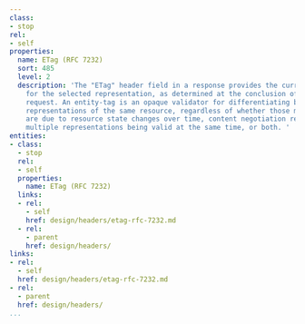 ```yaml
---
class:
- stop
rel:
- self
properties:
  name: ETag (RFC 7232)
  sort: 485
  level: 2
  description: 'The "ETag" header field in a response provides the current entity-tag
    for the selected representation, as determined at the conclusion of handling the
    request. An entity-tag is an opaque validator for differentiating between multiple
    representations of the same resource, regardless of whether those multiple representations
    are due to resource state changes over time, content negotiation resulting in
    multiple representations being valid at the same time, or both. '
entities:
- class:
  - stop
  rel:
  - self
  properties:
    name: ETag (RFC 7232)
  links:
  - rel:
    - self
    href: design/headers/etag-rfc-7232.md
  - rel:
    - parent
    href: design/headers/
links:
- rel:
  - self
  href: design/headers/etag-rfc-7232.md
- rel:
  - parent
  href: design/headers/
...
```

